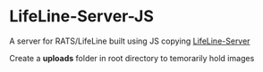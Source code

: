 # LifeLine-Server-JS

A server for RATS/LifeLine built using JS copying [LifeLine-Server](https://github.com/OjeshManandhar/LifeLine-Server)

Create a **uploads** folder in root directory to temorarily hold images
